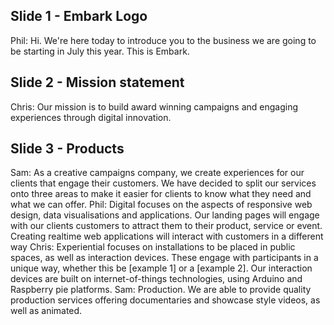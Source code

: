 ## Slide 1 - Embark Logo
Phil: Hi. We're here today to introduce you to the business we are going to be starting in July this year. This is Embark.
## Slide 2 - Mission statement
Chris: Our mission is to build award winning campaigns and engaging experiences through digital innovation. 
## Slide 3 - Products
Sam: As a creative campaigns company, we create experiences for our clients that engage their customers. We have decided to split our services onto three areas to make it easier for clients to know what they need and what we can offer.
Phil: Digital focuses on the aspects of responsive web design, data visualisations and applications. Our landing pages will engage with our clients customers to attract them to their product, service or event. Creating realtime web applications will interact with customers in a different way 
Chris: Experiential focuses on installations to be placed in public spaces, as well as interaction devices. These engage with participants in a unique way, whether this be [example 1] or a [example 2]. Our interaction devices are built on internet-of-things technologies, using Arduino and Raspberry pie platforms.
Sam: Production. We are able to provide quality production services offering documentaries and showcase style videos, as well as animated. 